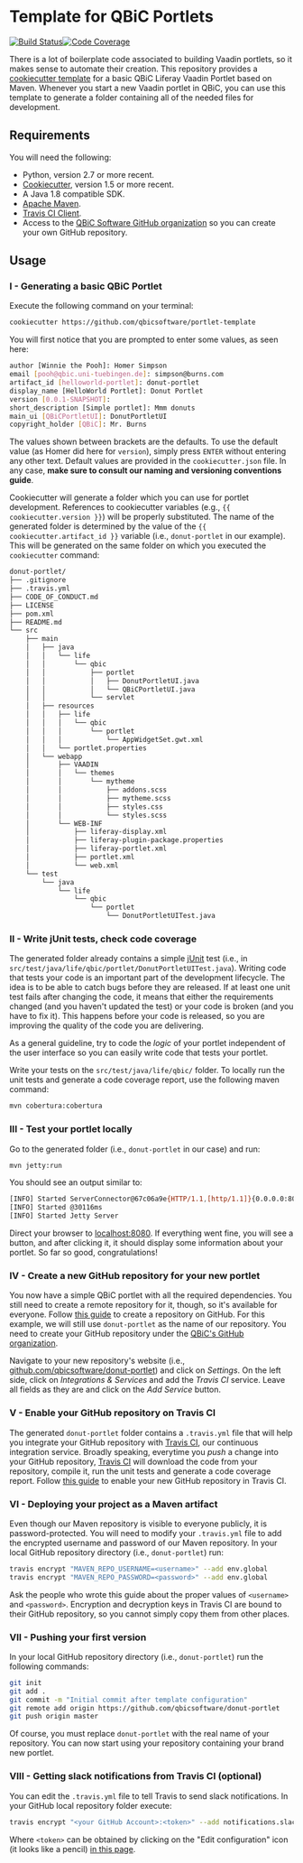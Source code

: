 # Template for QBiC Portlets

[![Build Status](https://travis-ci.org/qbicsoftware/portlet-template.svg?branch=master)](https://travis-ci.org/qbicsoftware/portlet-template)[![Code Coverage]( https://codecov.io/gh/qbicsoftware/portlet-template/branch/master/graph/badge.svg)](https://codecov.io/gh/qbicsoftware/portlet-template)

There is a lot of boilerplate code associated to building Vaadin portlets, so it makes sense to automate their creation. This repository provides a [cookiecutter template][cookiecutter] for a basic QBiC Liferay Vaadin Portlet based on Maven. Whenever you start a new Vaadin portlet in QBiC, you can use this template to generate a folder containing all of the needed files for development.

## Requirements

You will need the following:

* Python, version 2.7 or more recent.
* [Cookiecutter][cookiecutter], version 1.5 or more recent.
* A Java 1.8 compatible SDK.
* [Apache Maven](https://maven.apache.org/).
* [Travis CI Client][travis-console].
* Access to the [QBiC Software GitHub organization](https://github.com/qbicsoftware) so you can create your own GitHub repository.

## Usage

### I - Generating a basic QBiC Portlet

Execute the following command on your terminal:

```bash
cookiecutter https://github.com/qbicsoftware/portlet-template
```

You will first notice that you are prompted to enter some values, as seen here:

```bash
author [Winnie the Pooh]: Homer Simpson
email [pooh@qbic.uni-tuebingen.de]: simpson@burns.com
artifact_id [helloworld-portlet]: donut-portlet
display_name [HelloWorld Portlet]: Donut Portlet
version [0.0.1-SNAPSHOT]:
short_description [Simple portlet]: Mmm donuts
main_ui [QBiCPortletUI]: DonutPortletUI
copyright_holder [QBiC]: Mr. Burns
```

The values shown between brackets are the defaults. To use the default value (as Homer did here for `version`), simply press `ENTER` without entering any other text. Default values are provided in the `cookiecutter.json` file. In any case, **make sure to consult our naming and versioning conventions guide**.

Cookiecutter will generate a folder which you can use for portlet development. References to cookiecutter variables (e.g., ``{{ cookiecutter.version }}``) will be properly substituted. The name of the generated folder is determined by the value of the ``{{ cookiecutter.artifact_id }}`` variable (i.e., ``donut-portlet`` in our example). This will be generated on the same folder on which you executed the ``cookiecutter`` command:

```bash
donut-portlet/
├── .gitignore
├── .travis.yml
├── CODE_OF_CONDUCT.md
├── LICENSE
├── pom.xml
├── README.md
└── src
    ├── main
    │   ├── java
    │   │   └── life
    │   │       └── qbic
    │   │           ├── portlet
    │   │           │   ├── DonutPortletUI.java
    │   │           │   └── QBiCPortletUI.java
    │   │           └── servlet
    │   ├── resources
    │   │   ├── life
    │   │   │   └── qbic
    │   │   │       └── portlet
    │   │   │           └── AppWidgetSet.gwt.xml
    │   │   └── portlet.properties
    │   └── webapp
    │       ├── VAADIN
    │       │   └── themes
    │       │       └── mytheme
    │       │           ├── addons.scss
    │       │           ├── mytheme.scss
    │       │           ├── styles.css
    │       │           └── styles.scss
    │       └── WEB-INF
    │           ├── liferay-display.xml
    │           ├── liferay-plugin-package.properties
    │           ├── liferay-portlet.xml
    │           ├── portlet.xml
    │           └── web.xml
    └── test
        └── java
            └── life
                └── qbic
                    └── portlet
                        └── DonutPortletUITest.java

```

### II - Write jUnit tests, check code coverage

The generated folder already contains a simple [jUnit](junit) test (i.e., in `src/test/java/life/qbic/portlet/DonutPortletUITest.java`). Writing code that tests your code is an important part of the development lifecycle. The idea is to be able to catch bugs before they are released. If at least one unit test fails after changing the code, it means that either the requirements changed (and you haven't updated the test) or your code is broken (and you have to fix it). This happens before your code is released, so you are improving the quality of the code you are delivering.

As a general guideline, try to code the _logic_ of your portlet independent of the user interface so you can easily write code that tests your portlet.

Write your tests on the `src/test/java/life/qbic/` folder. To locally run the unit tests and generate a code coverage report, use the following maven command:

```bash
mvn cobertura:cobertura
```

### III - Test your portlet locally

Go to the generated folder (i.e., `donut-portlet` in our case) and run:

```bash
mvn jetty:run
```

You should see an output similar to:

```bash
[INFO] Started ServerConnector@67c06a9e{HTTP/1.1,[http/1.1]}{0.0.0.0:8080}
[INFO] Started @30116ms
[INFO] Started Jetty Server
```

Direct your browser to [localhost:8080](http://localhost:8080). If everything went fine, you will see a button, and after clicking it, it should display some information about your portlet. So far so good, congratulations!

### IV - Create a new GitHub repository for your new portlet

You now have a simple QBiC portlet with all the required dependencies. You still need to create a remote repository for it, though, so it's available for everyone. Follow [this guide](https://help.github.com/articles/create-a-repo/) to create a repository on GitHub. For this example, we will still use `donut-portlet` as the name of our repository. You need to create your GitHub repository under the [QBiC's GitHub organization](https://github.com/qbicsoftware).

Navigate to your new repository's website (i.e., [github.com/qbicsoftware/donut-portlet](https://github.com/qbicsoftware/donut-portlet)) and click on _Settings_. On the left side, click on _Integrations & Services_ and add the _Travis CI_ service. Leave all fields as they are and click on the _Add Service_ button.

### V - Enable your GitHub repository on Travis CI

The generated `donut-portlet` folder contains a `.travis.yml` file that will help you integrate your GitHub repository with [Travis CI][travis], our continuous integration service. Broadly speaking, everytime you _push_ a change into your GitHub repository, [Travis CI][travis] will download the code from your repository, compile it, run the unit tests and generate a code coverage report. Follow [this guide](https://docs.travis-ci.com/user/getting-started/#To-get-started-with-Travis-CI) to enable your new GitHub repository in Travis CI.

### VI - Deploying your project as a Maven artifact

Even though our Maven repository is visible to everyone publicly, it is password-protected. You will need to modify your `.travis.yml` file to add the encrypted username and password of our Maven repository. In your local GitHub repository directory (i.e., `donut-portlet`) run:

```bash
travis encrypt "MAVEN_REPO_USERNAME=<username>" --add env.global
travis encrypt "MAVEN_REPO_PASSWORD=<password>" --add env.global
```

Ask the people who wrote this guide about the proper values of `<username>` and `<password>`. Encryption and decryption keys in Travis CI are bound to their GitHub repository, so you cannot simply copy them from other places.

### VII - Pushing your first version

In your local GitHub repository directory (i.e., `donut-portlet`) run the following commands:

```bash
git init
git add .
git commit -m "Initial commit after template configuration"
git remote add origin https://github.com/qbicsoftware/donut-portlet
git push origin master
```

Of course, you must replace `donut-portlet` with the real name of your repository. You can now start using your repository containing your brand new portlet.

### VIII - Getting slack notifications from Travis CI (optional)

You can edit the `.travis.yml` file to tell Travis to send slack notifications. In your GitHub local repository folder execute:

```bash
travis encrypt "<your GitHub Account>:<token>" --add notifications.slack.rooms
```

Where `<token>` can be obtained by clicking on the "Edit configuration" icon (it looks like a pencil) [in this page](https://qbictalk.slack.com/apps/A0F81FP4N-travis-ci).

[cookiecutter]: https://cookiecutter.readthedocs.io
[junit]: https://junit.org
[travis]: https://travis-ci.org/
[travis-qbic]: https://travis-ci.org/profile/qbicsoftware
[travis-console]: https://github.com/travis-ci/travis.rb
